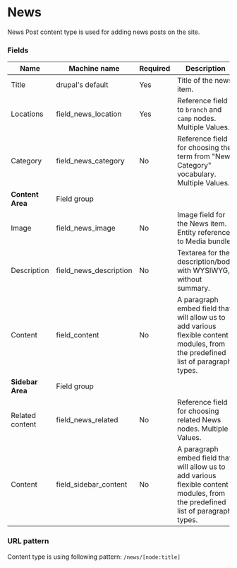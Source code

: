 # News
News Post content type is used for adding news posts on the site.

### Fields
| Name  | Machine name | Required | Description |
| ------------- | ------------- | ------------- | ------------- |
| Title  | drupal's default  | Yes | Title of the news item. |
| Locations | field\_news_location | Yes | Reference field to `branch` and `camp` nodes. Multiple Values. |
| Category | field\_news_category | No | Reference field for choosing the term from "News Category" vocabulary. Multiple Values. |
| **Content Area** | Field group |||
| Image | field\_news_image | No | Image field for the News item. Entity reference to Media bundle. |
| Description | field_news_description | No | Textarea for the description/body with WYSIWYG, without summary. |
| Content | field_content | No | A paragraph embed field that will allow us to add various flexible content modules, from the predefined list of paragraph types. |
| **Sidebar Area** | Field group |||
| Related content | field\_news_related | No | Reference field for choosing related News nodes. Multiple Values. |
| Content | field\_sidebar_content | No | A paragraph embed field that will allow us to add various flexible content modules, from the predefined list of paragraph types. |

### URL pattern

Content type is using following pattern:
`/news/[node:title]`
